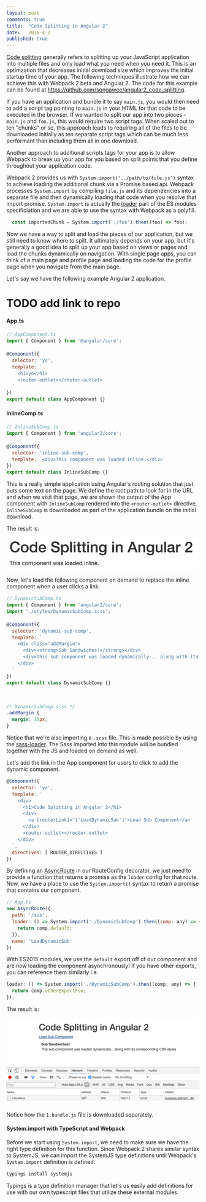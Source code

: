 ```yaml
---
layout: post
comments: true
title:  "Code Splitting in Angular 2"
date:   2016-4-2
published: true
---
```


[Code splitting](https://webpack.github.io/docs/code-splitting.html) generally refers to splitting up your JavaScript application into multiple files and only load what you need when you need it. This is an optimzation that decreases initial download size which improves the initial startup time of your app. The following techniques illustrate how we can achieve this with Webpack 2 beta and Angular 2. The code for this example can be found at <https://github.com/songawee/angular2_code_splitting>.

If you have an application and bundle it to say `main.js`, you would then need to add a script tag pointing to `main.js` in your HTML for that code to be executed in the browser. If we wanted to split our app into two pieces - `main.js` and `foo.js`, this would require two script tags. When scaled out to ten "chunks" or so, this approach leads to requiring all of the files to be downloaded initially as ten separate script tags which can be much less performant than including them all in one download.

Another approach to additional scripts tags for your app is to allow Webpack to break up your app for you based on split points that you define throughout your application code.

Webpack 2 provides us with `System.import('../path/to/file.js')` syntax to achieve loading the additional chunk via a Promise based api. Webpack processes `System.import` by compiling `file.js` and its dependencies into a separate file and then dynamically loading that code when you resolve that import promise. `System.import` is actually the [loader](https://whatwg.github.io/loader/) part of the ES modules specificiation and we are able to use the syntax with Webpack as a polyfill.

```js
  const importedChunk = System.import('./foo').then((foo) => foo);
```

Now we have a way to split and load the pieces of our application, but we still need to know where to spilt. It ultimately depends on your app, but it's generally a good idea to split up your app based on views or pages and load the chunks dynamically on navigation. With single page apps, you can think of a main page and profile page and loading the code for the profile page when you navigate from the main page.

Let's say we have the following example Angular 2 application.

# TODO add link to repo

#### App.ts

```js
// AppComponent.ts
import { Component } from '@angular/core';

@Component({
  selector: 'yo',
  template: `
    <h1>yo</h1>
    <router-outlet></router-outlet>
  `
})
export default class AppComponent {}
```

#### InlineComp.ts

```js
// InlineSubComp.ts
import { Component } from 'angular2/core';

@Component({
  selector: 'inline-sub-comp',
  template: `<div>This component was loaded inline.</div>`
})
export default class InlineSubComp {}

```

This is a really simple application using Angular's routing solution that just puts some text on the page. We define the root path to look for in the URL and when we visit that page, we are shown the output of the App component with `InlineSubComp` rendered into the `<router-outlet>` directive. `InlineSubComp` is downloaded as part of the application bundle on the initial download.

The result is:

![code splitting](/img/inline.png)

Now, let's load the following component on demand to replace the inline component when a user clicks a link.

```js
// DynamicSubComp.ts
import { Component } from 'angular2/core';
import './styles/DynamicSubComp.scss';

@Component({
  selector: 'dynamic-sub-comp',
  template: `
    <div class="addMargin">
      <div><strong>Sub Sandwiches!</strong></div>
      <div>This sub component was loaded dynamically... along with its corresponding CSS styles</div>
    </div>
  `
})
export default class DynamicSubComp {}
```

<br />

```css
/* DynamicSubComp.scss */
.addMargin {
  margin: 10px;
}
```

Notice that we're also importing a `.scss` file. This is made possible by using the [sass-loader](https://github.com/jtangelder/sass-loader). The Sass imported into this module will be bundled together with the JS and loaded on demand as well.

Let's add the link in the App component for users to click to add the dynamic component.

```js
@Component({
  selector: 'yo',
  template: `
    <div>
      <h1>Code Splitting in Angular 2</h1>
      <div>
        <a [routerLink]="['LoadDynamicSub']">Load Sub Component</a>
      </div>
      <router-outlet></router-outlet>
    </div>
  `,
  directives: [ ROUTER_DIRECTIVES ]
})
```

By defining an [AsyncRoute](https://angular.io/docs/js/latest/api/router/AsyncRoute-class.html) in our RouteConfig decorator, we just need to provide a function that returns a promise as the `loader` config for that route. Now, we have a place to use the `System.import()` syntax to return a promise that contains our component.

```js
// App.ts
new AsyncRoute({
  path: '/sub',
  loader: () => System.import('./DynamicSubComp').then((comp: any) => {
    return comp.default;
  }),
  name: 'LoadDynamicSub'
})
```

With ES2015 modules, we use the `default` export off of our component and are now loading the component asynchronously! If you have other exports, you can reference them similarly i.e.

```js
loader: () => System.import('./DynamicSubComp').then((comp: any) => {
  return comp.otherExportFoo;
}),
```

The result is:

![Dynamic Comp](/img/dynamic.png)

Notice how the `1.bundle.js` file is downloaded separately.

#### System.import with TypeScript and Webpack

Before we start using `System.import`, we need to make sure we have the right type definition for this function. Since Webpack 2 shares similar syntax to SystemJS, we can import the SystemJS type definitions until Webpack's `System.import` definition is defined.

```bash
typings install systemjs
```

Typings is a type definition manager that let's us easily add definitions for use with our own typescript files that utilize these external modules.
